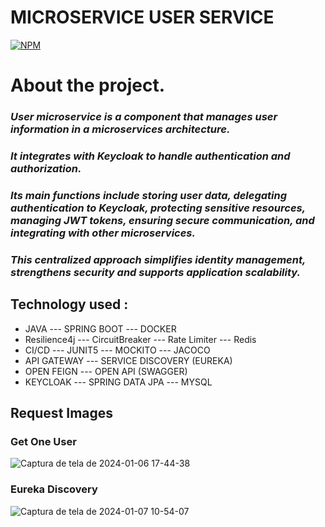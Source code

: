 # MICROSERVICE  USER SERVICE

[![NPM](https://img.shields.io/npm/l/react)](https://github.com/JoelMaciel/Product-Catalog/blob/readm/LICENCE)

# About the project.

### *User microservice is a component that manages user information in a microservices architecture.*

### *It integrates with Keycloak to handle authentication and authorization.*
### *Its main functions include storing user data, delegating  authentication to Keycloak, protecting sensitive resources, managing JWT tokens,  ensuring secure communication, and integrating with other microservices.*
### *This centralized approach simplifies identity management, strengthens security  and supports application scalability.*




## Technology used :
-  JAVA ---  SPRING BOOT ---  DOCKER 
-  Resilience4j --- CircuitBreaker --- Rate Limiter --- Redis
-  CI/CD --- JUNIT5 ---  MOCKITO --- JACOCO
-  API GATEWAY ---  SERVICE DISCOVERY (EUREKA)
-  OPEN FEIGN --- OPEN API (SWAGGER)
-  KEYCLOAK --- SPRING DATA JPA --- MYSQL


## Request Images

### Get One User
![Captura de tela de 2024-01-06 17-44-38](https://github.com/JoelMaciel/KAF-USER-SERVICE/assets/77079093/5c4dbeaf-b5d7-4539-843d-e36ee2e73fb9)

### Eureka Discovery
![Captura de tela de 2024-01-07 10-54-07](https://github.com/JoelMaciel/kaf-config-repo/assets/77079093/5c6a9a05-d278-4d94-b8bd-573af6303e05)



